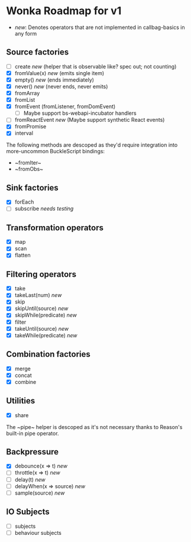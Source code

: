 # Wonka Roadmap for v1

- *new*: Denotes operators that are not implemented in callbag-basics in any form

## Source factories

- [ ] create *new* (helper that is observable like? spec out; not counting)
- [x] fromValue(x) *new* (emits single item)
- [x] empty() *new* (ends immediately)
- [x] never() *new* (never ends, never emits)
- [x] fromArray
- [x] fromList
- [x] fromEvent (fromListener, fromDomEvent)
  - [ ] Maybe support bs-webapi-incubator handlers
- [ ] fromReactEvent *new* (Maybe support synthetic React events)
- [x] fromPromise
- [x] interval

The following methods are descoped as they'd require integration into
more-uncommon BuckleScript bindings:

- ~fromIter~
- ~fromObs~

## Sink factories
- [x] forEach
- [ ] subscribe *needs testing*

## Transformation operators
- [x] map
- [x] scan
- [x] flatten

## Filtering operators

- [x] take
- [x] takeLast(num) *new*
- [x] skip
- [x] skipUntil(source) *new*
- [x] skipWhile(predicate) *new*
- [x] filter
- [x] takeUntil(source) *new*
- [x] takeWhile(predicate) *new*

## Combination factories

- [x] merge
- [x] concat
- [x] combine

## Utilities

- [x] share

The ~pipe~ helper is descoped as it's not necessary thanks to Reason's
built-in pipe operator.

## Backpressure

- [x] debounce(x => t) *new*
- [ ] throttle(x => t) *new*
- [ ] delay(t) *new*
- [ ] delayWhen(x => source) *new*
- [ ] sample(source) *new*

## IO Subjects

- [ ] subjects
- [ ] behaviour subjects
